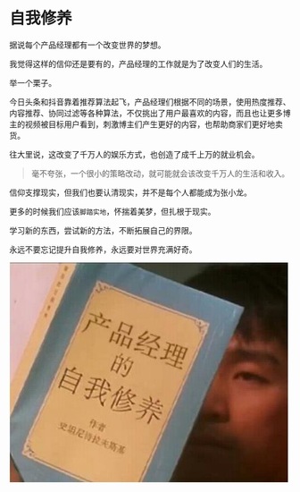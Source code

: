 # 自我修养 

据说每个产品经理都有一个改变世界的梦想。

我觉得这样的信仰还是要有的，产品经理的工作就是为了改变人们的生活。

举一个栗子。

今日头条和抖音靠着推荐算法起飞，产品经理们根据不同的场景，使用热度推荐、内容推荐、协同过滤等各种算法，不仅挑出了用户最喜欢的内容，而且也让更多博主的视频被目标用户看到，刺激博主们产生更好的内容，也帮助商家们更好地卖货。

往大里说，这改变了千万人的娱乐方式，也创造了成千上万的就业机会。

> 毫不夸张，一个很小的策略改动，就可能就会该改变千万人的生活和收入。

信仰支撑现实，但我们也要认清现实，并不是每个人都能成为张小龙。

更多的时候我们应该`脚踏实地`，怀揣着美梦，但扎根于现实。

学习新的东西，尝试新的方法，不断拓展自己的界限。

永远不要忘记提升自我修养，永远要对世界充满好奇。

![ziwoxiuyang](../../images/xiuyang.jpg)